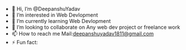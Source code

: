 - 👋 Hi, I’m @DeepanshuYadav
- 👀 I’m interested in Web Devlopment
- 🌱 I’m currently learning Web Devlopment
- 💞️ I’m looking to  collaborate on Any web dev project or freelance work
- 📫 How to reach me Mail:deepanshuyadav1811@gmail.com  
- ⚡ Fun fact:

<!---
Deepanshuyadav05/Deepanshuyadav05 is a ✨ special ✨ repository because its `README.md` (this file) appears on your GitHub profile.
You can click the Preview link to take a look at your changes.
--->
